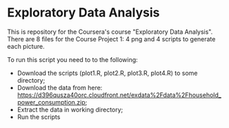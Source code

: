 Exploratory Data Analysis 
=========================

This is repository for the Coursera's course "Exploratory Data Analysis". There are 8 files for the Course Project 1: 
4 png and 4 scripts to generate each picture.

To run this script you need to to the following:
* Download the scripts (plot1.R, plot2.R, plot3.R, plot4.R) to some directory;
* Download the data from here: https://d396qusza40orc.cloudfront.net/exdata%2Fdata%2Fhousehold_power_consumption.zip;
* Extract the data in working directory;
* Run the scripts
